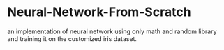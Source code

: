 # Neural-Network-From-Scratch
an implementation of neural network using only math and random library and training it on the customized iris dataset.
